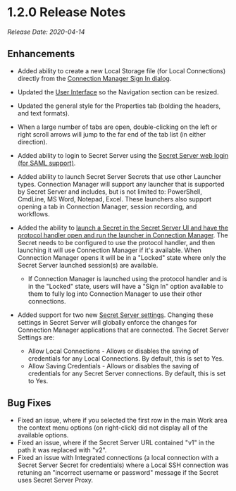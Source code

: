 [title]: # (1.2.0 Release)
[tags]: # (release notes)
[priority]: # (894)
# 1.2.0 Release Notes

*Release Date: 2020-04-14*

## Enhancements

* Added ability to create a new Local Storage file (for Local Connections) directly from the [Connection Manager Sign In dialog](../getting-started/sign-in.md).
* Updated the [User Interface](../getting-started/ui-components/main-screen.md) so the Navigation section can be resized.
* Updated the general style for the Properties tab (bolding the headers, and text formats).
* When a large number of tabs are open, double-clicking on the left or right scroll arrows will jump to the far end of the tab list (in either direction).
* Added ability to login to Secret Server using the [Secret Server web login (for SAML support)](../connect-ss/index.md#web_login).
* Added ability to launch Secret Server Secrets that use other Launcher types. Connection Manager will support any launcher that is supported by Secret Server and includes, but is not limited to: PowerShell, CmdLine, MS Word, Notepad, Excel. These launchers also support opening a tab in Connection Manager, session recording, and workflows.
* Added the ability to [launch a Secret in the Secret Server UI and have the protocol handler open and run the launcher in Connection Manager](../launchers/index.md#launching_from_secret_server_without_connection_manager_open). The Secret needs to be configured to use the protocol handler, and then launching it will use Connection Manager if it's available. When Connection Manager opens it will be in a "Locked" state where only the Secret Server launched session(s) are available.

  * If Connection Manager is launched using the protocol handler and is in the "Locked" state, users will have a "Sign In" option available to them to fully log into Connection Manager to use their other connections.
* Added support for two new [Secret Server settings](../global-settings/index.md#globally_enforced_secret_server_settings). Changing these settings in Secret Server will globally enforce the changes for Connection Manager applications that are connected. The Secret Server Settings are:

  * Allow Local Connections - Allows or disables the saving of credentials for any Local Connections. By default, this is set to Yes.
  * Allow Saving Credentials - Allows or disables the saving of credentials for any Secret Server connections. By default, this is set to Yes.

## Bug Fixes

* Fixed an issue, where if you selected the first row in the main Work area the context menu options (on right-click) did not display all of the available options.
* Fixed an issue, where if the Secret Server URL contained "v1" in the path it was replaced with "v2".
* Fixed an issue with Integrated connections (a local connection with a Secret Server Secret for credentials) where a Local SSH connection was retuning an "incorrect username or password" message if the Secret uses Secret Server Proxy.

